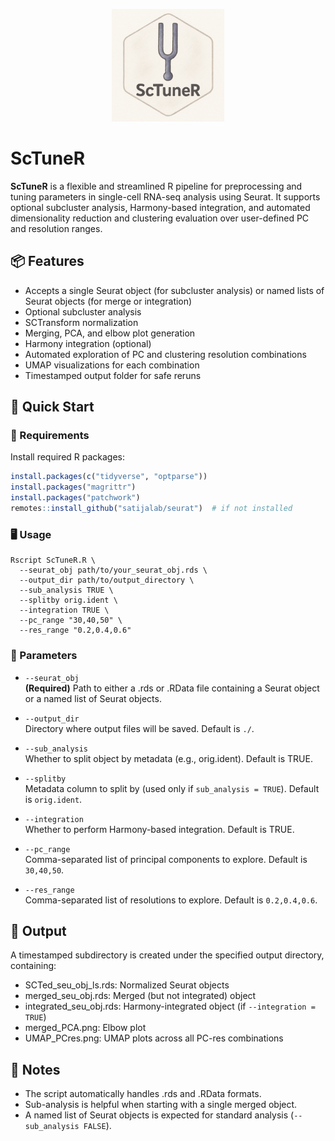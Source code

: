 <p align="center">
  <img src="ScTuneR_hex2.png" width="180"/>
</p>

# ScTuneR

**ScTuneR** is a flexible and streamlined R pipeline for preprocessing and tuning parameters in single-cell RNA-seq analysis using Seurat. It supports optional subcluster analysis, Harmony-based integration, and automated dimensionality reduction and clustering evaluation over user-defined PC and resolution ranges.

## 📦 Features

- Accepts a single Seurat object (for subcluster analysis) or named lists of Seurat objects (for merge or integration)
- Optional subcluster analysis
- SCTransform normalization
- Merging, PCA, and elbow plot generation
- Harmony integration (optional)
- Automated exploration of PC and clustering resolution combinations
- UMAP visualizations for each combination
- Timestamped output folder for safe reruns
 
## 🚀 Quick Start

### 🔧 Requirements

Install required R packages:

```r
install.packages(c("tidyverse", "optparse"))
install.packages("magrittr")
install.packages("patchwork")
remotes::install_github("satijalab/seurat")  # if not installed
```

### 🖥️ Usage

```{bash}
Rscript ScTuneR.R \
  --seurat_obj path/to/your_seurat_obj.rds \
  --output_dir path/to/output_directory \
  --sub_analysis TRUE \
  --splitby orig.ident \
  --integration TRUE \
  --pc_range "30,40,50" \
  --res_range "0.2,0.4,0.6"
```

### 📝 Parameters

- `--seurat_obj`  
  **(Required)** Path to either a .rds or .RData file containing a Seurat object or a named list of Seurat objects.

- `--output_dir`  
  Directory where output files will be saved. Default is `./`.

- `--sub_analysis`  
  Whether to split object by metadata (e.g., orig.ident). Default is TRUE.

- `--splitby`  
  Metadata column to split by (used only if `sub_analysis = TRUE`). Default is `orig.ident`.

- `--integration`  
  Whether to perform Harmony-based integration. Default is TRUE.

- `--pc_range`  
  Comma-separated list of principal components to explore. Default is `30,40,50`.

- `--res_range`  
  Comma-separated list of resolutions to explore. Default is `0.2,0.4,0.6`.
  

## 📂 Output

A timestamped subdirectory is created under the specified output directory, containing:
- SCTed_seu_obj_ls.rds: Normalized Seurat objects
- merged_seu_obj.rds: Merged (but not integrated) object
- integrated_seu_obj.rds: Harmony-integrated object (if `--integration = TRUE`)
- merged_PCA.png: Elbow plot
- UMAP_PCres.png: UMAP plots across all PC-res combinations


## 📌 Notes

- The script automatically handles .rds and .RData formats.
- Sub-analysis is helpful when starting with a single merged object.
- A named list of Seurat objects is expected for standard analysis (`--sub_analysis FALSE`).
